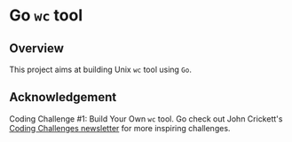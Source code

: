 # Go `wc` tool

## Overview

This project aims at building Unix `wc` tool using `Go`.

## Acknowledgement

Coding Challenge #1: Build Your Own `wc` tool.
Go check out John Crickett's [Coding Challenges newsletter](https://codingchallenges.fyi) for more inspiring challenges.
